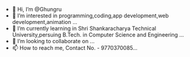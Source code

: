 - 👋 Hi, I’m @Ghungru
- 👀 I’m interested in programming,coding,app development,web development,animation ...
- 🌱 I’m currently learning in Shri Shankaracharya Technical University,persuing B.Tech. in Computer Science and Engineering ...
- 💞️ I’m looking to collaborate on ...
- 📫 How to reach me, Contact No. - 9770370085...

<!---
Ghungru/Ghungru is a ✨ special ✨ repository because its `README.md` (this file) appears on your GitHub profile.
You can click the Preview link to take a look at your changes.
--->
